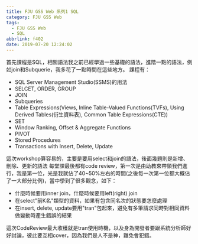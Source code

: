 ```yaml
---
title: FJU GSS Web 系列1 SQL
category: FJU GSS Web
tags:
  - FJU GSS Web
  - SQL
abbrlink: f402
date: 2019-07-20 12:24:02
---
```

首先課程是SQL，相關語法我之前已經學過一些基礎的語法，進階一點的語法，例如join和Subquerie，我多花了一點時間在這些地方。
課程有：
* SQL Server Management Studio(SSMS)的用法
* SELCET, ORDER, GROUP
* JOIN
* Subqueries
* Table Expressions(Views, Inline Table-Valued Functions(TVFs), Using Derived Tables(衍生資料表), Common Table Expressions(CTE))
* SET
* Window Ranking, Offset & Aggregate Functions
* PIVOT
* Stored Procedures
* Transactions with Insert, Delete, Update

這次workshop算容易的，主要是要用select和join的語法，後面幾題則是新增、刪除、更新的語法
每堂課最後都有code review，第一次是由助教來帶領我們進行，我是第一位，光是我就佔了40~50%左右的時間(之後每一次第一位都大概佔了一大部分比例)，當中學到了很多觀念，如下：
* 什麼時候要用inner join，什麼時候要用left(right) join
* 在select"前K名"類型的資料，如果有包含同名次的狀態要怎麼處理
* 在insert, delete, update要用"tran"包起來，避免有多筆請求同時對相同資料做變動時產生錯誤的結果

這次CodeReview最大收穫就是tran使用時機，以及身為開發者要跟系統分析師好好討論，彼此要互相cover，因為我們是人不是神，難免會犯錯。

